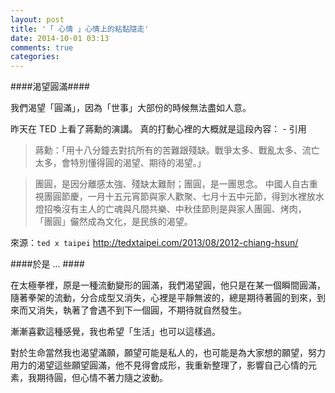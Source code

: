 ```yaml
---
layout: post
title: '「 心情 」心情上的粘黏隨走'
date: 2014-10-01 03:13
comments: true
categories: 
---
```

####渴望圓滿####

我們渴望「圓滿」，因為「世事」大部份的時候無法盡如人意。

昨天在 TED 上看了蔣勳的演講。
真的打動心裡的大概就是這段內容： - 引用


>蔣勳：「用十八分鐘去對抗所有的苦難跟殘缺。戰爭太多、戰亂太多、流亡太多，會特別懂得圓的渴望、期待的渴望。」

>團圓，是因分離感太強、殘缺太難耐；團圓，是一團思念。
中國人自古重視團圓節慶，一月十五元宵節與家人歡聚、七月十五中元節，得到水裡放水燈招喚沒有主人的亡魂與凡間共樂、中秋佳節則是與家人團圓、烤肉，
「團圓」儼然成為文化，是民族的渴望。

來源：```ted x taipei``` <http://tedxtaipei.com/2013/08/2012-chiang-hsun/>

####於是 ... ####

在太極拳裡，原是一種流動變形的圓滿，我們渴望圓，他只是在某一個瞬間圓滿，隨著拳架的流動，分合成型又消失，心裡是平靜無波的，總是期待著圓的到來，到來而又消失，執著了會遇不到下一個圓，不期待就自然發生。

漸漸喜歡這種感覺，我也希望「生活」也可以這樣過。

對於生命當然我也渴望滿願，願望可能是私人的，也可能是為大家想的願望，努力用力的渴望這些願望圓滿，他不見得會成形，我重新整理了，影響自己心情的元素，我期待圓，但心情不著力隨之波動。




